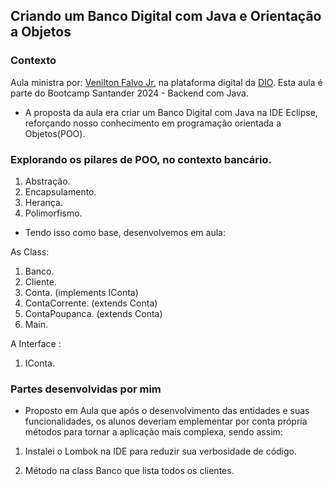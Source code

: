 
## Criando um Banco Digital com Java e Orientação a Objetos


### Contexto  
Aula ministra por: 
  [Venilton Falvo Jr.](https://www.linkedin.com/in/falvojr/)
  na plataforma digital da [DIO](https://www.dio.me/en).
  Esta aula é parte do Bootcamp Santander 2024 - Backend com Java.
  
- A proposta da aula era criar um Banco Digital com Java na IDE Eclipse, reforçando nosso conhecimento em programação orientada a Objetos(POO).


###  Explorando os pilares de POO, no contexto bancário.
1. Abstração. 
2. Encapsulamento.
3. Herança.
4. Polimorfismo.

- Tendo isso como base, desenvolvemos em aula:

As Class:

1. Banco. 
2. Cliente.
3. Conta. (implements IConta)
4. ContaCorrente. (extends Conta)
5. ContaPoupanca. (extends Conta)
6. Main.

A Interface :

1. IConta.


### Partes desenvolvidas por mim

- Proposto em Aula que após o desenvolvimento das entidades e suas funcionalidades, os alunos deveriam emplementar por conta própria métodos para tornar a aplicação mais complexa, sendo assim:

1. Instalei o Lombok na IDE para reduzir sua verbosidade de código.

2. Método na class Banco que lista todos os clientes.


       
            
